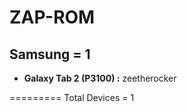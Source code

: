 ZAP-ROM
==========

Samsung = 1
---------------------------------------------------------------------
* __Galaxy Tab 2 (P3100) :__ zeetherocker

=========
Total Devices = 1
